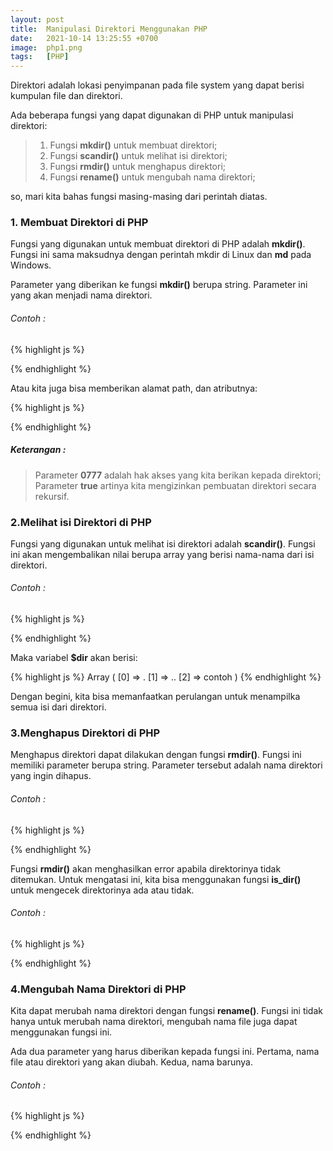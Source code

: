 ```yaml
---
layout: post
title:  Manipulasi Direktori Menggunakan PHP
date:   2021-10-14 13:25:55 +0700
image:  php1.png
tags:   [PHP]
---
```

Direktori adalah lokasi penyimpanan pada file system yang dapat berisi kumpulan file dan direktori.

Ada beberapa fungsi yang dapat digunakan di PHP untuk manipulasi direktori:

> 1. Fungsi <b>mkdir()</b> untuk membuat direktori;
> 2. Fungsi <b>scandir()</b> untuk melihat isi direktori;
> 3. Fungsi <b>rmdir()</b> untuk menghapus direktori;
> 4. Fungsi <b>rename()</b> untuk mengubah nama direktori;

so, mari kita bahas fungsi masing-masing dari perintah diatas.

### 1. Membuat Direktori di PHP

Fungsi yang digunakan untuk membuat direktori di PHP adalah <b>mkdir()</b>. Fungsi ini sama maksudnya dengan perintah mkdir di Linux dan <b>md</b> pada Windows.

Parameter yang diberikan ke fungsi <b>mkdir()</b> berupa string. Parameter ini yang akan menjadi nama direktori.

###### Contoh :
 
 {% highlight js %}
 <?php mkdir("direktori_baru"); ?>
 {% endhighlight %}
 
 Atau kita juga bisa memberikan alamat path, dan atributnya:
 
 {% highlight js %}
 <?php mkdir("./direktori_lama/contoh/dir", 0777, true); ?>
  {% endhighlight %}
  
##### Keterangan :
  
  > Parameter <b>0777</b> adalah hak akses yang kita berikan kepada direktori;
  > Parameter <b>true</b> artinya kita mengizinkan pembuatan direktori secara rekursif.
  
### 2.Melihat isi Direktori di PHP

Fungsi yang digunakan untuk melihat isi direktori adalah <b>scandir()</b>. Fungsi ini akan mengembalikan nilai berupa array yang berisi nama-nama dari isi direktori.

###### Contoh :

 {% highlight js %}
<?php
$dir = scandir("direktori_lawas");
print_r($dir);
?>
 {% endhighlight %}
 
 Maka variabel <b>$dir</b> akan berisi:
 
  {% highlight js %}
Array
(
    [0] => .
    [1] => ..
    [2] => contoh
)
 {% endhighlight %}
 
 Dengan begini, kita bisa memanfaatkan perulangan untuk menampilka semua isi dari direktori.

### 3.Menghapus Direktori di PHP

Menghapus direktori dapat dilakukan dengan fungsi <b>rmdir()</b>. Fungsi ini memiliki parameter berupa string. Parameter tersebut adalah nama direktori yang ingin dihapus.

###### Contoh :

 {% highlight js %}
<?php rmdir("nama_direktori"); ?>
 {% endhighlight %}
 
 Fungsi <b>rmdir()</b> akan menghasilkan error apabila direktorinya tidak ditemukan. Untuk mengatasi ini, kita bisa menggunakan fungsi <b>is_dir()</b> untuk mengecek direktorinya ada atau tidak.
 
###### Contoh :

 {% highlight js %}
<?php
$nama_dir = "direktori_baru";

if( is_dir($nama_dir) ) {
    rmdir($nama_dir); 
} else {
    echo "Direktori tidak ditemukan"; 
}
?>
 {% endhighlight %}
 
### 4.Mengubah Nama Direktori di PHP

Kita dapat merubah nama direktori dengan fungsi <b>rename()</b>. Fungsi ini tidak hanya untuk merubah nama direktori, mengubah nama file juga dapat menggunakan fungsi ini.

Ada dua parameter yang harus diberikan kepada fungsi ini. Pertama, nama file atau direktori yang akan diubah. Kedua, nama barunya.

###### Contoh :

 {% highlight js %}
<?php rename("nama_lama", "“nama_baru"); ?>
 {% endhighlight %}